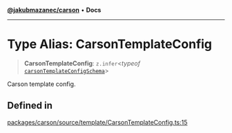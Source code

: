 [**@jakubmazanec/carson**](../README.md) • **Docs**

---

# Type Alias: CarsonTemplateConfig

> **CarsonTemplateConfig**: `z.infer`\<_typeof_
> [`carsonTemplateConfigSchema`](../variables/carsonTemplateConfigSchema.md)\>

Carson template config.

## Defined in

[packages/carson/source/template/CarsonTemplateConfig.ts:15](https://github.com/jakubmazanec/tools/blob/863f04cbbb9368fd023f0309084819aa9247d808/packages/carson/source/template/CarsonTemplateConfig.ts#L15)
